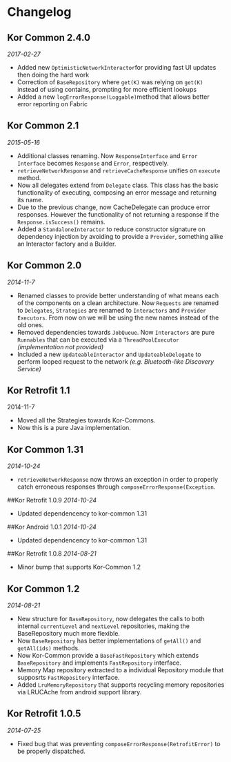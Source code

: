 Changelog
=========

## Kor Common 2.4.0
_2017-02-27_

* Added new `OptimisticNetworkInteractor`for providing fast UI updates then doing the hard work
* Correction of `BaseRepository` where `get(K)` was relying on `get(K)` instead of using contains, prompting for more efficient lookups
* Added a new `logErrorResponse(Loggable)`method that allows better error reporting on Fabric 

## Kor Common 2.1
_2015-05-16_

* Additional classes renaming. Now `ResponseInterface` and `Error Interface` becomes `Response` and `Error`, respectively.
* `retrieveNetworkResponse` and `retrieveCacheResponse` unifies on `execute` method.
* Now all delegates extend from `Delegate` class. This class has the basic functionality of executing, composing an error message
and returning its name.
* Due to the previous change, now CacheDelegate can produce error responses. However the functionality of not returning a
response if the `Response.isSuccess()` remains.
* Added a `StandaloneInteractor` to reduce constructor signature on dependency injection by avoiding to provide a 
`Provider`, something alike an Interactor factory and a Builder.
 
## Kor Common 2.0
_2014-11-7_

 * Renamed classes to provide better understanding of what means each of the components on a clean architecture. Now `Requests` are renamed
 to `Delegates`, `Strategies` are renamed to `Interactors` and `Provider` `Executors`. From now on we will be using the new names instead of the old ones.
 * Removed dependencies towards `JobQueue`. Now `Interactors` are pure `Runnables` that can be executed via a `ThreadPoolExecutor` _(implementation
 not provided)_
 * Included a new `UpdateableInteractor` and `UpdateableDelegate` to perform looped request to the network _(e.g. Bluetooth-like Discovery Service)_

## Kor Retrofit 1.1
2014-11-7

 * Moved all the Strategies towards Kor-Commons.
 * Now this is a pure Java implementation.

## Kor Common 1.31
_2014-10-24_

 * `retrieveNetworkResponse` now throws an exception in order to properly catch erroneous responses
 through `composeErrorResponse(Exception`.

##Kor Retrofit 1.0.9
_2014-10-24_

 * Updated dependencency to kor-common 1.31

##Kor Android 1.0.1
_2014-10-24_

 * Updated dependencency to kor-common 1.31

##Kor Retrofit 1.0.8
_2014-08-21_

 * Minor bump that supports Kor-Common 1.2
 
## Kor Common 1.2
_2014-08-21_

 * New structure for `BaseRepository`, now delegates the calls to both internal `currentLevel` and
 `nextLevel` repositories, making the BaseRepository much more flexible.
 * Now `BaseRepository` has better implementations of `getAll()` and `getAll(ids)` methods. 
 * Now Kor-Common provide a `BaseFastRepository` which extends `BaseRepository` and implements 
 `FastRepository` interface.
 * Memory Map repository extracted to a individual Repository module that supposrts `FastRepository`
 interface.
 * Added `LruMemoryRepository` that supports recycling memory repositories via LRUCAche from
 android support library.
 
## Kor Retrofit 1.0.5
_2014-07-25_

 * Fixed bug that was preventing `composeErrorResponse(RetrofitError)` to be properly dispatched.
